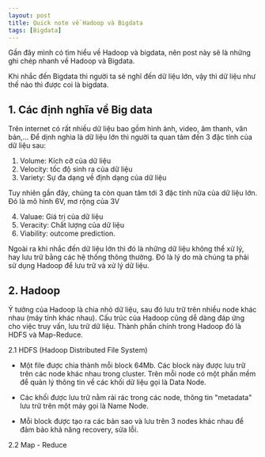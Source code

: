 ```yaml
---
layout: post
title: Quick note về Hadoop và Bigdata
tags: [Bigdata]
---
```


Gần đây mình có tìm hiểu về Hadoop và bigdata, nên post này sẽ là những ghi chép nhanh về Hadoop và Bigdata.

Khi nhắc đến Bigdata thì người ta sẽ nghĩ đến dữ liệu lớn, vậy thì dữ liệu như thế nào thì được coi là bigdata.

## 1. Các định nghĩa về Big data 

Trên internet có rất nhiều dữ liệu bao gồm hình ảnh, video, âm thanh, văn bản,... Để dịnh nghìa là dữ liệu lớn thì người ta quan tâm đến
3 đặc tính của dữ liệu sau:

1. Volume: Kích cỡ của dữ liệu 
2. Velocity: tốc độ sinh ra của dữ liệu
3. Variety: Sự đa dạng về định dạng của dữ liệu 

Tuy nhiên gần đây, chúng ta còn quan tâm tới 3 đặc tính nữa của dữ liệu lớn. Đó là mô hình 6V, mơ rộng của 3V

4. Valuae: Giá trị của dữ liệu
5. Veracity: Chất lượng của dữ liệu
6. Viability: outcome prediction. 

Ngoài ra khi nhắc đến dữ liệu lớn thì đó là những dữ liệu không thể xử lý, hay lưu trữ bằng các hệ thống thông thường. Đó là lý do mà chúng ta phải sử dụng Hadoop để lưu trữ và xử lý dữ liệu.

## 2. Hadoop 

Ý tưởng của Hadoop là chia nhỏ dữ liệu, sau đó lưu trữ trên nhiều node khác nhau (máy tính khác nhau). Cấu trúc của Hadoop cũng dễ dàng đáp ứng cho việc truy vấn, lưu trữ dữ liệu. Thành phần chính trong Hadoop đó là HDFS và Map-Reduce.

2.1 HDFS (Hadoop Distributed File System)

- Một file được chia thành mỗi block 64Mb. Các block này được lưu trữ trên các node khác nhau trong cluster. Trên mỗi node có một phần mềm để quản lý thông tin về các khối dữ liệu gọi là Data Node. 

- Các khối được lưu trữ nằm rải rác trong các node, thông tin "metadata" lưu trữ trên một máy gọi là Name Node.

- Mỗi block được tạo ra các bản sao và lưu trên 3 nodes khác nhau để đảm bảo khả năng recovery, sửa lỗi.

2.2 Map - Reduce 
